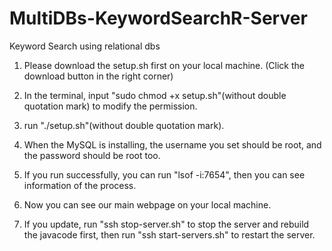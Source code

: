 # MultiDBs-KeywordSearchR-Server
Keyword Search using relational dbs

1. Please download the setup.sh first on your local machine.
(Click the download button in the right corner)

2. In the terminal, input "sudo chmod +x setup.sh"(without double quotation mark) to modify the permission.

3. run "./setup.sh"(without double quotation mark).

4. When the MySQL is installing, the username you set should be root, and the password should be root too.

5. If you run successfully, you can run "lsof -i:7654", then you can see information of the process.

6. Now you can see our main webpage on your local machine.

7. If you update, run "ssh stop-server.sh" to stop the server and rebuild the javacode first, then run "ssh start-servers.sh" to restart the server.
